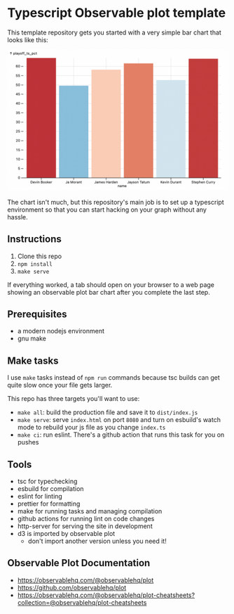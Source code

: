 # Typescript Observable plot template

This template repository gets you started with a very simple bar chart that looks like this:

![a simple bar chart](./example.png)

The chart isn't much, but this repository's main job is to set up a typescript environment so that you can start hacking on your graph without any hassle.

## Instructions

1. Clone this repo
2. `npm install`
3. `make serve`

If everything worked, a tab should open on your browser to a web page showing an observable plot bar chart after you complete the last step.

## Prerequisites

- a modern nodejs environment
- gnu make

## Make tasks

I use `make` tasks instead of `npm run` commands because tsc builds can get quite slow once your file gets larger.

This repo has three targets you'll want to use:

- `make all`: build the production file and save it to `dist/index.js`
- `make serve`: serve `index.html` on port `8080` and turn on esbuild's watch mode to rebuild your js file as you change `index.ts`
- `make ci`: run eslint. There's a github action that runs this task for you on pushes

## Tools

- tsc for typechecking
- esbuild for compilation
- eslint for linting
- prettier for formatting
- make for running tasks and managing compilation
- github actions for running lint on code changes
- http-server for serving the site in development
- d3 is imported by observable plot
  - don't import another version unless you need it!

## Observable Plot Documentation

- https://observablehq.com/@observablehq/plot
- https://github.com/observablehq/plot
- https://observablehq.com/@observablehq/plot-cheatsheets?collection=@observablehq/plot-cheatsheets
